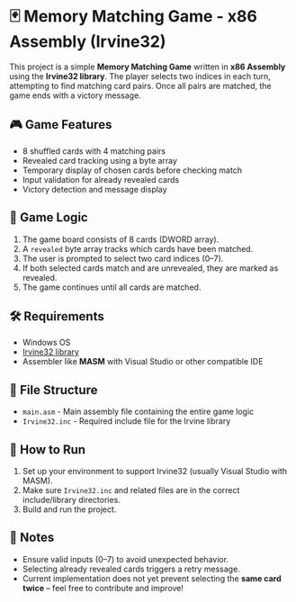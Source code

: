 # 🃏 Memory Matching Game - x86 Assembly (Irvine32)

This project is a simple **Memory Matching Game** written in **x86 Assembly** using the **Irvine32 library**. The player selects two indices in each turn, attempting to find matching card pairs. Once all pairs are matched, the game ends with a victory message.

## 🎮 Game Features

- 8 shuffled cards with 4 matching pairs
- Revealed card tracking using a byte array
- Temporary display of chosen cards before checking match
- Input validation for already revealed cards
- Victory detection and message display

## 🧠 Game Logic

1. The game board consists of 8 cards (DWORD array).
2. A `revealed` byte array tracks which cards have been matched.
3. The user is prompted to select two card indices (0–7).
4. If both selected cards match and are unrevealed, they are marked as revealed.
5. The game continues until all cards are matched.

## 🛠 Requirements

- Windows OS
- [Irvine32 library](https://asmirvine.com)
- Assembler like **MASM** with Visual Studio or other compatible IDE

## 📁 File Structure

- `main.asm` - Main assembly file containing the entire game logic
- `Irvine32.inc` - Required include file for the Irvine library

## 🚀 How to Run

1. Set up your environment to support Irvine32 (usually Visual Studio with MASM).
2. Make sure `Irvine32.inc` and related files are in the correct include/library directories.
3. Build and run the project.

## 📝 Notes

- Ensure valid inputs (0–7) to avoid unexpected behavior.
- Selecting already revealed cards triggers a retry message.
- Current implementation does not yet prevent selecting the **same card twice** – feel free to contribute and improve!
